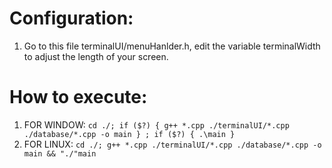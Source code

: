 # Configuration:

1. Go to this file terminalUI/menuHanlder.h, edit the variable terminalWidth to adjust the length of your screen.

# How to execute:

1. FOR WINDOW: ``cd ./; if ($?) { g++ *.cpp ./terminalUI/*.cpp ./database/*.cpp -o main } ; if ($?) { .\main }``
2. FOR LINUX: ``cd ./; g++ *.cpp ./terminalUI/*.cpp ./database/*.cpp -o main && "./"main``
